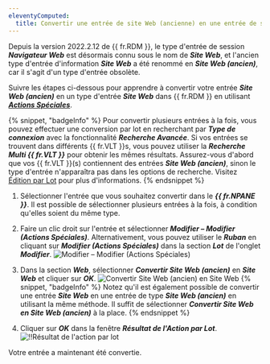 ```yaml
---
eleventyComputed:
  title: Convertir une entrée de site Web (ancienne) en une entrée de site Web
---
```

Depuis la version 2022.2.12 de {{ fr.RDM }}, le type d'entrée de session ***Navigateur Web*** est désormais connu sous le nom de ***Site Web***, et l'ancien type d'entrée d'information ***Site Web*** a été renommé en ***Site Web (ancien)***, car il s'agit d'un type d'entrée obsolète.

Suivre les étapes ci-dessous pour apprendre à convertir votre entrée ***Site Web (ancien)*** en un type d'entrée ***Site Web*** dans {{ fr.RDM }} en utilisant [***Actions Spéciales***](/rdm/commands/edit/batch/edit-special-actions/).

{% snippet, "badgeInfo" %}
Pour convertir plusieurs entrées à la fois, vous pouvez effectuer une conversion par lot en recherchant par ***Type de connexion*** avec la fonctionnalité ***Recherche Avancée***. Si vos entrées se trouvent dans différents {{ fr.VLT }}s, vous pouvez utiliser la ***Recherche Multi {{ fr.VLT }}*** pour obtenir les mêmes résultats. Assurez-vous d'abord que vos {{ fr.VLT }}(s) contiennent des entrées ***Site Web (ancien)***, sinon le type d'entrée n'apparaîtra pas dans les options de recherche. Visitez [Édition par Lot](/rdm/windows/commands/edit/batch/batch-edit/) pour plus d'informations.
{% endsnippet %}

1. Sélectionner l'entrée que vous souhaitez convertir dans le ***{{ fr.NPANE }}***. Il est possible de sélectionner plusieurs entrées à la fois, à condition qu'elles soient du même type.
1. Faire un clic droit sur l'entrée et sélectionner ***Modifier – Modifier (Actions Spéciales)***. Alternativement, vous pouvez utiliser le ***Ruban*** en cliquant sur ***Modifier (Actions Spéciales)*** dans la section ***Lot*** de l'onglet ***Modifier***.
![Modifier – Modifier (Actions Spéciales)](https://cdnweb.devolutions.net/docs/docs_en_kb_KB2076.png)
1. Dans la section ***Web***, sélectionner ***Convertir Site Web (ancien)*** en ***Site Web*** et cliquer sur ***OK***.
![Convertir Site Web (ancien) en Site Web](https://cdnweb.devolutions.net/docs/RDMW4045_2024_1.png)
{% snippet, "badgeInfo" %}
Notez qu'il est également possible de convertir une entrée ***Site Web*** en une entrée de type ***Site Web (ancien)*** en utilisant la même méthode. Il suffit de sélectionner ***Convertir Site Web en Site Web (ancien)*** à la place.
{% endsnippet %}

4. Cliquer sur ***OK*** dans la fenêtre ***Résultat de l'Action par Lot***.
![!!Résultat de l'action par lot](https://cdnweb.devolutions.net/docs/RDMW4047_2024_1.png)

Votre entrée a maintenant été convertie.
